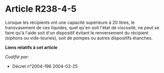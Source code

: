 # Article R238-4-5

Lorsque les récipients ont une capacité supérieure à 20 litres, le transvasement de ces liquides, quel qu'en soit l'état de
viscosité, ne peut se faire qu'à l'aide soit d'un dispositif évitant le renversement du récipient (siphons ou vide-touries),
soit de pompes ou autres dispositifs étanches.

**Liens relatifs à cet article**

_Codifié par_:

  - Décret n°2004-196 2004-02-25
